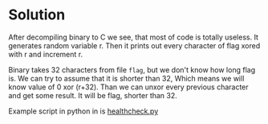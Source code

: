 # Solution

After decompiling binary to C we see, that most of code is totally useless. It generates random variable r. Then it prints out every character of flag xored with r and increment r.

Binary takes 32 characters from file `flag`, but we don't know how long flag is. We can try to assume that it is shorter than 32, Which means we will know value of 0 xor (r+32). Than we can unxor every previous character and get some result. It will be flag, shorter than 32.

Example script in python in is [healthcheck.py](healthcheck.py)